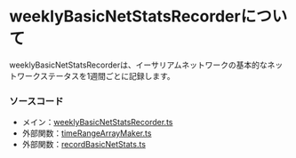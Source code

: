 # weeklyBasicNetStatsRecorderについて
weeklyBasicNetStatsRecorderは、イーサリアムネットワークの基本的なネットワークステータスを1週間ごとに記録します。  

### ソースコード
- メイン：[weeklyBasicNetStatsRecorder.ts](https://github.com/ethereumNetStats/weeklyBasicNetStatsRecorder/blob/main/weeklyBasicNetStatsRecorder.ts)
- 外部関数：[timeRangeArrayMaker.ts](https://github.com/ethereumNetStats/weeklyBasicNetStatsRecorder/blob/main/externalFunctions/timeRangeArrayMaker.ts)
- 外部関数：[recordBasicNetStats.ts](https://github.com/ethereumNetStats/weeklyBasicNetStatsRecorder/blob/main/externalFunctions/recordBasicNetStats.ts)
